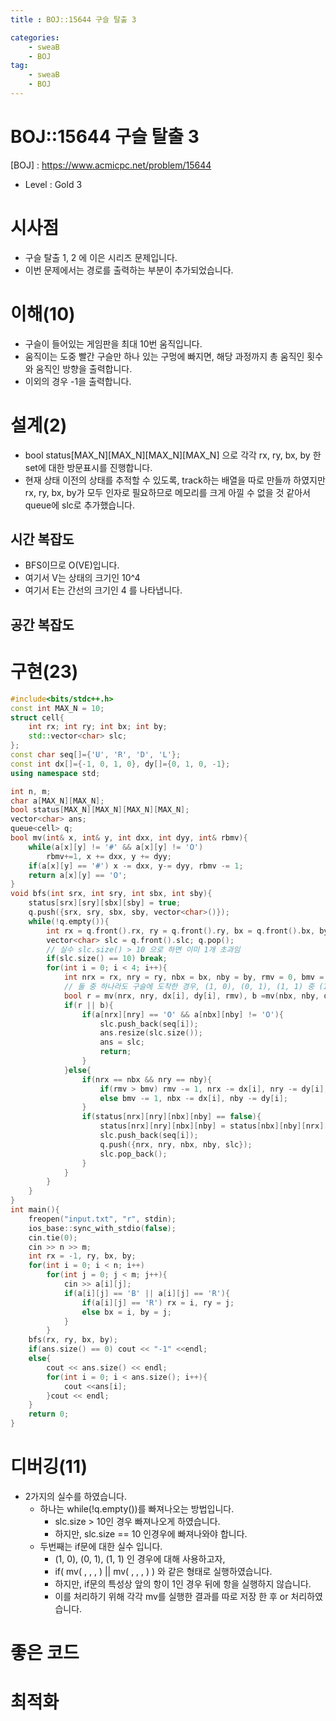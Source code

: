 ```yaml
---
title : BOJ::15644 구슬 탈출 3

categories:
    - sweaB
    - BOJ
tag:
    - sweaB
    - BOJ
---
```

# BOJ::15644 구슬 탈출 3
[BOJ] : <https://www.acmicpc.net/problem/15644>
- Level : Gold 3

# 시사점
- 구슬 탈출 1, 2 에 이은 시리즈 문제입니다.
- 이번 문제에서는 경로를 출력하는 부분이 추가되었습니다.

# 이해(10)
- 구슬이 들어있는 게임판을 최대 10번 움직입니다.
- 움직이는 도중 빨간 구슬만 하나 있는 구멍에 빠지면, 해당 과정까지 총 움직인 횟수와 움직인 방향을
  출력합니다.
- 이외의 경우 -1을 출력합니다.

# 설계(2)
- bool status[MAX_N][MAX_N][MAX_N][MAX_N] 으로 각각 rx, ry, bx, by 한 set에 대한 방문표시를
  진행합니다.
- 현재 상태 이전의 상태를 추적할 수 있도록, track하는 배열을 따로 만들까 하였지만 rx, ry, bx, by가
  모두 인자로 필요하므로 메모리를 크게 아낄 수 없을 것 같아서 queue에 slc로 추가했습니다.

## 시간 복잡도
- BFS이므로 O(VE)입니다.
- 여기서 V는 상태의 크기인 10^4
- 여기서 E는 간선의 크기인 4 를 나타냅니다.

## 공간 복잡도

# 구현(23)

```cpp
#include<bits/stdc++.h>
const int MAX_N = 10;
struct cell{
    int rx; int ry; int bx; int by;
    std::vector<char> slc;
};
const char seq[]={'U', 'R', 'D', 'L'};
const int dx[]={-1, 0, 1, 0}, dy[]={0, 1, 0, -1};
using namespace std;

int n, m;
char a[MAX_N][MAX_N];
bool status[MAX_N][MAX_N][MAX_N][MAX_N];
vector<char> ans;
queue<cell> q;
bool mv(int& x, int& y, int dxx, int dyy, int& rbmv){
    while(a[x][y] != '#' && a[x][y] != 'O')
        rbmv+=1, x += dxx, y += dyy;
    if(a[x][y] == '#') x -= dxx, y-= dyy, rbmv -= 1;
    return a[x][y] == 'O';
}
void bfs(int srx, int sry, int sbx, int sby){
    status[srx][sry][sbx][sby] = true;
    q.push({srx, sry, sbx, sby, vector<char>()});
    while(!q.empty()){
        int rx = q.front().rx, ry = q.front().ry, bx = q.front().bx, by = q.front().by;
        vector<char> slc = q.front().slc; q.pop();
        // 실수 slc.size() > 10 으로 하면 이미 1개 초과임
        if(slc.size() == 10) break;
        for(int i = 0; i < 4; i++){
            int nrx = rx, nry = ry, nbx = bx, nby = by, rmv = 0, bmv = 0;
            // 둘 중 하나라도 구슬에 도착한 경우, (1, 0), (0, 1), (1, 1) 중 (1,0)인 경우만 정답
            bool r = mv(nrx, nry, dx[i], dy[i], rmv), b =mv(nbx, nby, dx[i], dy[i], bmv);
            if(r || b){
                if(a[nrx][nry] == 'O' && a[nbx][nby] != 'O'){
                    slc.push_back(seq[i]);
                    ans.resize(slc.size());
                    ans = slc;
                    return;
                }
            }else{
                if(nrx == nbx && nry == nby){
                    if(rmv > bmv) rmv -= 1, nrx -= dx[i], nry -= dy[i];
                    else bmv -= 1, nbx -= dx[i], nby -= dy[i];
                }
                if(status[nrx][nry][nbx][nby] == false){
                    status[nrx][nry][nbx][nby] = status[nbx][nby][nrx][nry] = true;
                    slc.push_back(seq[i]);
                    q.push({nrx, nry, nbx, nby, slc});
                    slc.pop_back();
                }
            }
        }
    }
}
int main(){
    freopen("input.txt", "r", stdin);
    ios_base::sync_with_stdio(false);
    cin.tie(0);
    cin >> n >> m;
    int rx = -1, ry, bx, by;
    for(int i = 0; i < n; i++)
        for(int j = 0; j < m; j++){
            cin >> a[i][j];
            if(a[i][j] == 'B' || a[i][j] == 'R'){
                if(a[i][j] == 'R') rx = i, ry = j;
                else bx = i, by = j;
            }
        }
    bfs(rx, ry, bx, by);
    if(ans.size() == 0) cout << "-1" <<endl;
    else{
        cout << ans.size() << endl;
        for(int i = 0; i < ans.size(); i++){
            cout <<ans[i];
        }cout << endl;
    }
    return 0;
}
```

# 디버깅(11)
- 2가지의 실수를 하였습니다.
  - 하나는 while(!q.empty())를 빠져나오는 방법입니다.
    - slc.size > 10인 경우 빠져나오게 하였습니다.
    - 하지만, slc.size == 10 인경우에 빠져나와야 합니다. 
  - 두번째는 if문에 대한 실수 입니다.
    - (1, 0), (0, 1), (1, 1) 인 경우에 대해 사용하고자,
    - if( mv( , , , ) || mv(  , , , ) ) 와 같은 형태로 실행하였습니다.
    - 하지만, if문의 특성상 앞의 항이 1인 경우 뒤에 항을 실행하지 않습니다.
    - 이를 처리하기 위해 각각 mv를 실행한 결과를 따로 저장 한 후 or 처리하였습니다.

# 좋은 코드

# 최적화
